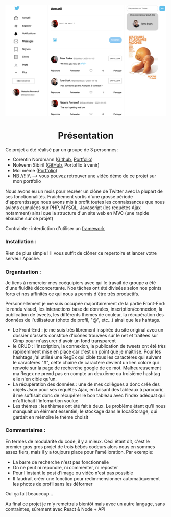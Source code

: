 <img src="twitter.jpg" />



<h1 align="center">Présentation</h1>

<p>Ce projet a été réalisé par un groupe de 3 personnes:</p>
<ul>
  <li>Corentin Nordmann (<a href="https://github.com/CorentinNrd">Github</a>, <a href="https://corentinnrd.github.io/Portfolio-Corentin/">Portfolio</a>)</li>
  <li>Nolwenn Sibiril (<a href="https://github.com/Nolwenn14">GitHub</a>, Portoflio à venir)</li>
  <li>Moi même (<a href="https://dounyadelren.github.io/Portfolio_DounyaDerlen/">Portfolio</a>)</li>
  <li>NB //!!!\\ --> vous pouvez retrouver une vidéo démo de ce projet sur mon portfolio</li>
</ul>
<p>Nous avons eu un mois pour recréer un clône de Twitter avec la plupart de ses fonctionnalités. Fraichement sortis d'une grosse période d'apprentissage nous avons mis à profit toutes les connaissances que nous avions cumulées sur PHP, MYSQL, Javascript (les requêtes Ajax notamment) ainsi que la structure d'un site web en MVC (une rapide ébauche sur ce projet)</p>
<p>Contrainte : interdiction d'utiliser un <u>framework</u></p>

<h3>Installation : </h3>
<p>Rien de plus simple ! Il vous suffit de clôner ce repertoire et lancer votre serveur Apache.</p>

<h3>Organisation : </h3>
<p>Je tiens à remercier mes coéquipiers avec qui le travail de groupe a été d'une fluidité déconcertante. Nos tâches ont été divisées selon nos points forts et nos affinités ce qui nous a permis d'être très productifs.</p>
<p>Personnellement je me suis occupée majoritairement de la partie Front-End: le rendu visuel, les interactions base de données, inscription/connexion, la publication de tweets, les différents thèmes de couleur, la récupération des données de l'utilisateur (photo de profil, "@", etc...) ainsi que les hahtags.</p>

<ul>
  <li>Le Front-End : je me suis très librement inspirée du site original avec un dossier d'assets constitué d'icônes trouvées sur le net et traitées sur Gimp pour m'assurer d'avoir un fond transparent</li>
  <li>le CRUD : l'inscription, la connexion, la publication de tweets ont été très rapidemment mise en place car c'est un point que je maitrise. Pour les hashtags j'ai utilisé une RegEx qui cible tous les caractères qui suivent le caractères "#", cette chaîne de caractère devient un lien coloré qui renvoie sur la page de recherche google de ce mot. Malheureusement ma Regex ne prend pas en compte un deuxième ou troisième hashtag elle n'en cible qu'un.</li>
  <li>La récupération des données : une de mes collègues a donc créé des objets Json pour ses requêtes Ajax, en faisant des tableaux à parcourir, il me suffisait donc de récupérer le bon tableau avec l'index adéquat qui m'affichait l'infomartion voulue</li>
  <li>Les thèmes : les thèmes ont été fait à deux. Le problème étant qu'il nous manquait un élément essentiel; le stockage dans le localStorage, qui gardait en mémoire le thème choisit</li>
 </ul>
<h3>Commentaires : </h3>
<p>En termes de modularité du code, il y a mieux. Ceci étant dit, c'est le premier gros gros projet de trois bébés codeurs alors nous en sommes assez fiers, mais il y a toujours place pour l'amélioration. Par exemple:</p>
<ul>
  <li>La barre de recherche n'est pas fonctionnelle</li>
  <li>On ne peut ni repondre, ni commenter, ni reposter</li>
  <li>Pour l'instant le post d'image ou vidéo n'est pas possible</li>
  <li>Il faudrait créer une fonction pour redimmensionner automatiquement les photos de profil sans les déformer</li>
</ul>
<p>Oui ça fait beaucoup...</p>

<p> Au final ce projet je m'y remettrais bientôt mais avec un autre langage, sans contraintes, sûrement avec React & Node + API </p>

